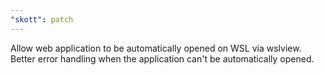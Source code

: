 ```yaml
---
"skott": patch
---
```


Allow web application to be automatically opened on WSL via  wslview. Better error handling when the application can't be automatically opened.
